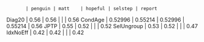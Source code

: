            | penguin | matt    | hopeful | selstep | report
Diag20     | 0.56    | 0.56    |         |         | 0.56
CondAge    | 0.52996 | 0.55214 | 0.52996 | 0.55214 | 0.56
JPTP       | 0.55    | 0.52    |         |         | 0.52
SelUngroup | 0.53    | 0.52    |         |         | 0.47
IdxNoEff   | 0.42    | 0.42    |         |         | 0.42
